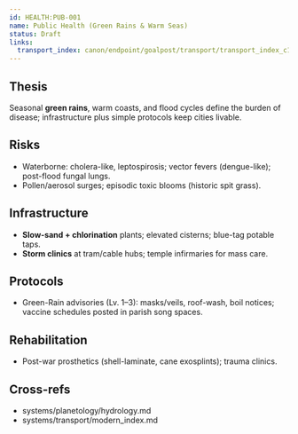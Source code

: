 ```yaml
---
id: HEALTH:PUB-001
name: Public Health (Green Rains & Warm Seas)
status: Draft
links:
  transport_index: canon/endpoint/goalpost/transport/transport_index_c1800.md
---
```


## Thesis
Seasonal **green rains**, warm coasts, and flood cycles define the burden of disease; infrastructure plus simple protocols keep cities livable.

## Risks
- Waterborne: cholera-like, leptospirosis; vector fevers (dengue-like); post-flood fungal lungs.  
- Pollen/aerosol surges; episodic toxic blooms (historic spit grass).

## Infrastructure
- **Slow-sand + chlorination** plants; elevated cisterns; blue-tag potable taps.  
- **Storm clinics** at tram/cable hubs; temple infirmaries for mass care. 

## Protocols
- Green-Rain advisories (Lv. 1–3): masks/veils, roof-wash, boil notices; vaccine schedules posted in parish song spaces. 

## Rehabilitation
- Post-war prosthetics (shell-laminate, cane exosplints); trauma clinics. 
## Cross-refs
- systems/planetology/hydrology.md  
- systems/transport/modern_index.md